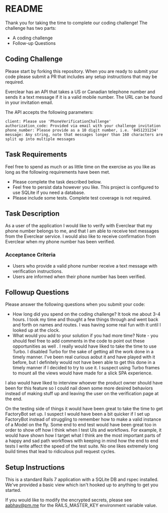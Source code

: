 # README

Thank you for taking the time to complete our coding challenge!  The challenge has two parts:
* A coding challenge
* Follow-up Questions

## Coding Challenge

Please start by forking this repository. When you are ready to submit your code please submit a PR that includes any setup instructions that may be required.

Everclear has an API that takes a US or Canadian telephone number and sends it a text message if it is a valid mobile number.  The URL can be found in your invitation email.

The API accepts the following parameters:
```
client: Please use 'PhoneVerificationChallenge'
authorization_code: Provided via email with your challenge invitation
phone_number: Please provide as a 10 digit number, i.e. '8451231234'
message: Any string, note that messages longer than 160 characters are split up into multiple messages
```

## Task Requirements
Feel free to spend as much or as little time on the exercise as you like as long as the following requirements have been met.

* Please complete the task described below.
* Feel free to persist data however you like.  This project is configured to use SQLite if you need a database.
* Please include some tests. Complete test coverage is not required.

## Task Description
As a user of the application I would like to verify with Everclear that my phone number belongs to me, and that I am able to receive text messages from the Everclear service. I would also like to receive confirmation from Everclear when my phone number has been verified.

### Acceptance Criteria
* Users who provide a valid phone number receive a text message with verification instructions.
* Users are informed when their phone number has been verified.

## Followup Questions
Please answer the following questions when you submit your code:

* How long did you spend on the coding challenge?
It took me about 3-4 hours.  I took my time and thought a few things through and went back and forth on names and routes.  I was having some real fun with it until I looked up at the clock.
* What would you add to your solution if you had more time? Note - you should feel free to add comments in the code to point out these opportunities as well .
I really would have liked to take the time to use Turbo. I disabled Turbo for the sake of getting all the work done in a timely manner.  I've been real curious aobut it and have played with it before, but I definitely would not have been able to get this done in a timely manner if I decided to try to use it. I suspect using Turbo frames to mount all the views would have made for a slick SPA experience.

I also would have liked to interview whoever the product owner should have been for this feature so I could nail down some more desired behaviors instead of making stuff up and leaving the user on the verification page at the end.

On the testing side of things it would have been great to take the time to get FactoryBot set up. I suspect I would have been a bit quicker if I set up FactoryBot instead of struggling to remember how to make a valid instance of a Model on the fly.
Some end to end test would have been great too in order to show off how I think when I test UIs and workflows. For example, it would have shown how I target what I think are the most important parts of a happy and sad path workflows with keeping in mind how the end to end tests I write affect the speed of the test suite.  No one likes extremely long build times that lead to ridiculous pull request cycles.

## Setup Instructions

This is a standard Rails 7 application with a SQLite DB and rspec installed.  We've provided a basic view which isn't hooked up to anything to get you started.

If you would like to modify the encrypted secrets, please see
aabhay@pm.me for the RAILS_MASTER_KEY environment variable value.
